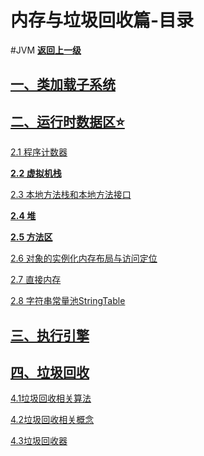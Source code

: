 # 内存与垃圾回收篇-目录
#JVM
**[返回上一级](../)**

## [一、类加载子系统](类加载子系统.md)

## [二、运行时数据区⭐](运行时数据区概述.md)

[2.1 程序计数器](程序计数器.md)

**[2.2 虚拟机栈](虚拟机栈.md)**

[2.3 本地方法栈和本地方法接口](本地方法栈和本地方法接口.md)

**[2.4 堆](堆.md)**

**[2.5 方法区](方法区.md)**

[2.6 对象的实例化内存布局与访问定位](对象的实例化内存布局与访问定位.md)

[2.7 直接内存](直接内存.md)

[2.8 字符串常量池StringTable](StringTable.md)

## [三、执行引擎](执行引擎.md)

## [四、垃圾回收](垃圾回收概述.md)

[4.1垃圾回收相关算法](垃圾回收相关算法.md)

[4.2垃圾回收相关概念](垃圾回收相关概念.md)

[4.3垃圾回收器](垃圾回收器.md)











